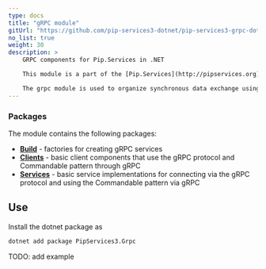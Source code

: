 ```yaml
---
type: docs
title: "gRPC module"
gitUrl: "https://github.com/pip-services3-dotnet/pip-services3-grpc-dotnet"
no_list: true
weight: 30
description: > 
    GRPC components for Pip.Services in .NET

    This module is a part of the [Pip.Services](http://pipservices.org) polyglot microservices toolkit.

    The grpc module is used to organize synchronous data exchange using calls through the gRPC protocol. It has implementations of both, the server and client parts.
---
```



### Packages

The module contains the following packages:

- [**Build**](build) - factories for creating gRPC services
- [**Clients**](clients) - basic client components that use the gRPC protocol and Commandable pattern through gRPC
- [**Services**](services) - basic service implementations for connecting via the gRPC protocol and using the Commandable pattern via gRPC


## Use

Install the dotnet package as
```bash
dotnet add package PipServices3.Grpc
```

TODO: add example
